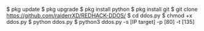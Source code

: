 $ 
pkg update
$ 
pkg upgrade
$ 
pkg install python
$ 
pkg install git
$ 
git clone https://github.com/raiderrXD/REDHACK-DDOS/
$ 
cd ddos.py
$ 
chmod +x ddos.py
$ 
python ddos.py
$ 
python3 ddos.py -s [IP target] -p [80] -t [135]
